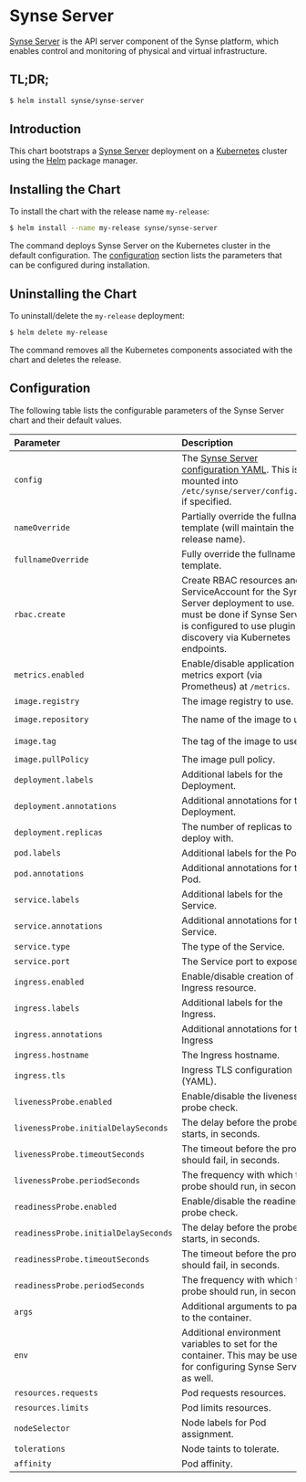 # Synse Server

[Synse Server](https://github.com/vapor-ware/synse-server) is the API server component of the Synse
platform, which enables control and monitoring of physical and virtual infrastructure.

## TL;DR;

```bash
$ helm install synse/synse-server
```

## Introduction

This chart bootstraps a [Synse Server](https://github.com/vapor-ware/synse-server) deployment on
a [Kubernetes](http://kubernetes.io) cluster using the [Helm](https://helm.sh) package manager.

## Installing the Chart

To install the chart with the release name `my-release`:

```bash
$ helm install --name my-release synse/synse-server
```

The command deploys Synse Server on the Kubernetes cluster in the default configuration. The
[configuration](#configuration) section lists the parameters that can be configured during installation.

## Uninstalling the Chart

To uninstall/delete the `my-release` deployment:

```bash
$ helm delete my-release
```

The command removes all the Kubernetes components associated with the chart and deletes the release.

## Configuration

The following table lists the configurable parameters of the Synse Server chart and their default values.

| Parameter | Description | Default |
| :-------- | :---------- | :------ |
| `config` | The [Synse Server configuration YAML](https://synse.readthedocs.io/en/v3/server/user/configuration/). This is mounted into `/etc/synse/server/config.yaml` if specified. | `{}` |
| `nameOverride` | Partially override the fullname template (will maintain the release name). | `""` |
| `fullnameOverride` | Fully override the fullname template. | `""` |
| `rbac.create` | Create RBAC resources and a ServiceAccount for the Synse Server deployment to use. This must be done if Synse Server is configured to use plugin discovery via Kubernetes endpoints. | `false` |
| `metrics.enabled` | Enable/disable application metrics export (via Prometheus) at `/metrics`. | `false` |
| `image.registry` | The image registry to use. | `""` |
| `image.repository` | The name of the image to use. | `vaporio/synse-server` |
| `image.tag` | The tag of the image to use. | `v3.0.0-alpha.13` |
| `image.pullPolicy` | The image pull policy. | `Always` |
| `deployment.labels` | Additional labels for the Deployment. | `{}` |
| `deployment.annotations` | Additional annotations for the Deployment. | `{}` |
| `deployment.replicas` | The number of replicas to deploy with. | `1` |
| `pod.labels` | Additional labels for the Pod. | `{}` |
| `pod.annotations` | Additional annotations for the Pod. | `{}` |
| `service.labels` | Additional labels for the Service. | `{}` |
| `service.annotations` | Additional annotations for the Service. | `{}` |
| `service.type` | The type of the Service. | `ClusterIP` |
| `service.port` | The Service port to expose. | `5000` |
| `ingress.enabled` | Enable/disable creation of an Ingress resource. | `false` |
| `ingress.labels` | Additional labels for the Ingress. | `{}` |
| `ingress.annotations` | Additional annotations for the Ingress | `{}` |
| `ingress.hostname` | The Ingress hostname. | `""` |
| `ingress.tls` | Ingress TLS configuration (YAML). | `[]` |
| `livenessProbe.enabled` | Enable/disable the liveness probe check. | `true` |
| `livenessProbe.initialDelaySeconds` | The delay before the probe starts, in seconds. | `30` |
| `livenessProbe.timeoutSeconds` | The timeout before the probe should fail, in seconds. | `5` |
| `livenessProbe.periodSeconds` | The frequency with which the probe should run, in seconds. | `5` |
| `readinessProbe.enabled` | Enable/disable the readiness probe check. | `true` |
| `readinessProbe.initialDelaySeconds` | The delay before the probe starts, in seconds. | `5` |
| `readinessProbe.timeoutSeconds` | The timeout before the probe should fail, in seconds. | `2` |
| `readinessProbe.periodSeconds` | The frequency with which the probe should run, in seconds. | `5` |
| `args` | Additional arguments to pass to the container. | `[]` |
| `env` | Additional environment variables to set for the container. This may be used for configuring Synse Server as well. | `{}` |
| `resources.requests` | Pod requests resources. | `{}` |
| `resources.limits` | Pod limits resources. | `{}` |
| `nodeSelector` | Node labels for Pod assignment. | `{}` |
| `tolerations` | Node taints to tolerate. | `[]` |
| `affinity` | Pod affinity. | `{}` |
